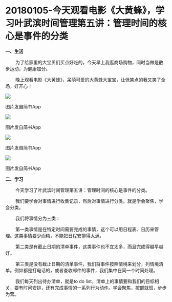 
# 20180105-今天观看电影《大黄蜂》，学习叶武滨时间管理第五讲：管理时间的核心是事件的分类

**一、生活**  

        为了给家里的大宝贝们买点好吃的，今天早上我逛商场购物，同时当做是散步运动，为健康加分。  

        晚上观看电影《大黄蜂》，呆萌可爱的大黄蜂大宝宝，让低笑点的我又笑了全场，好开心！  

![](http://upload-images.jianshu.io/upload_images/3910675-eed1bce6b607aa55.jpg?imageMogr2/auto-orient/strip%7CimageView2/2/w/1080/q/50)  

图片发自简书App

![](http://upload-images.jianshu.io/upload_images/3910675-34a827997ee191f7.jpg?imageMogr2/auto-orient/strip%7CimageView2/2/w/1080/q/50)  

图片发自简书App

![](http://upload-images.jianshu.io/upload_images/3910675-5f8cc7488fdd7939.jpg?imageMogr2/auto-orient/strip%7CimageView2/2/w/1080/q/50)  

图片发自简书App

![](http://upload-images.jianshu.io/upload_images/3910675-23c9ec569add555e.jpg?imageMogr2/auto-orient/strip%7CimageView2/2/w/1080/q/50)  

图片发自简书App

**二、学习**  

        今天学习了叶武滨时间管理第五讲：管理时间的核心是事件的分类。  

        我们要学会对事情进行收集记录，然后对事情进行分类。就是学会聚焦，学会分类。  

        我们将事情分为三类：  

        第一类事情是在特定时间需要完成的事情，这个可以用日程表、日历来管理。这类事情要少而精，不能把日程安排得太满。  

        第二类是有截止日期的清单事件，这类事件也不宜太多，而且完成得越早越好。  

        第三类是没有截止日期的清单事件，我们将事件按照情境来划分，列情境清单。例如都是打电话的，或者查收邮件的事件，我们集中在同一个时间处理。  

        我们每天列出待办清单，就是to do list，清单上的事情要和我们的目标相关，要有时间安排，还有完成事情的一系列行为动作。学会聚焦，按部就班，步步为营。